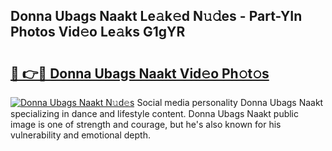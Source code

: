 ## Donna Ubags Naakt Le𝚊k𝚎d N𝚞𝚍es - Part-YIn Photos Vid𝚎o Le𝚊ks G1gYR

# <h2><a href="http://fb672j.evod.top/?m=Donna+Ubags+Naakt">🔗 👉🔴 Donna Ubags Naakt Vid𝚎o Ph𝚘t𝚘s</a></h2>

[![Donna Ubags Naakt N𝚞d𝚎s](https://i.imgur.com/8V9OHl7.gif)](http://fb672j.evod.top/?m=Donna+Ubags+Naakt)
Social media personality Donna Ubags Naakt specializing in dance and lifestyle content. Donna Ubags Naakt public image is one of strength and courage, but he's also known for his vulnerability and emotional depth. 
